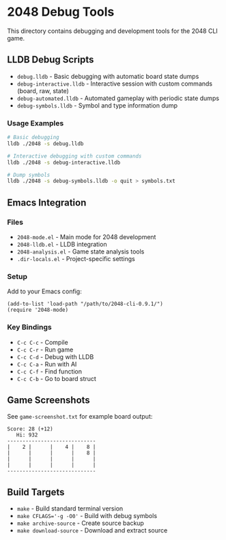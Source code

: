 # 2048 Debug Tools

This directory contains debugging and development tools for the 2048 CLI game.

## LLDB Debug Scripts

- `debug.lldb` - Basic debugging with automatic board state dumps
- `debug-interactive.lldb` - Interactive session with custom commands (board, raw, state)
- `debug-automated.lldb` - Automated gameplay with periodic state dumps
- `debug-symbols.lldb` - Symbol and type information dump

### Usage Examples

```bash
# Basic debugging
lldb ./2048 -s debug.lldb

# Interactive debugging with custom commands
lldb ./2048 -s debug-interactive.lldb

# Dump symbols
lldb ./2048 -s debug-symbols.lldb -o quit > symbols.txt
```

## Emacs Integration

### Files

- `2048-mode.el` - Main mode for 2048 development
- `2048-lldb.el` - LLDB integration
- `2048-analysis.el` - Game state analysis tools
- `.dir-locals.el` - Project-specific settings

### Setup

Add to your Emacs config:

```elisp
(add-to-list 'load-path "/path/to/2048-cli-0.9.1/")
(require '2048-mode)
```

### Key Bindings

- `C-c C-c` - Compile
- `C-c C-r` - Run game
- `C-c C-d` - Debug with LLDB
- `C-c C-a` - Run with AI
- `C-c C-f` - Find function
- `C-c C-b` - Go to board struct

## Game Screenshots

See `game-screenshot.txt` for example board output:

```
Score: 28 (+12)
   Hi: 932
-----------------------------
|    2 |      |    4 |    8 |
|      |      |      |    8 |
|      |      |      |      |
|      |      |      |      |
-----------------------------
```

## Build Targets

- `make` - Build standard terminal version
- `make CFLAGS='-g -O0'` - Build with debug symbols
- `make archive-source` - Create source backup
- `make download-source` - Download and extract source